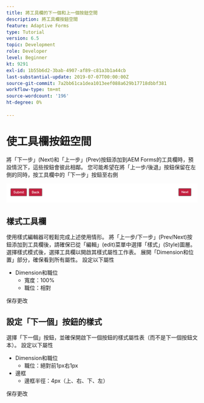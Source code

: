 ```yaml
---
title: 將工具欄的下一個和上一個按鈕空間
description: 將工具欄按鈕空間
feature: Adaptive Forms
type: Tutorial
version: 6.5
topic: Development
role: Developer
level: Beginner
kt: 9291
exl-id: 1b55b6d2-3bab-4907-af89-c81a3b1a44cb
last-substantial-update: 2019-07-07T00:00:00Z
source-git-commit: 7a2bb61ca1dea1013eef088a629b17718dbbf381
workflow-type: tm+mt
source-wordcount: '196'
ht-degree: 0%

---
```


# 使工具欄按鈕空間

將「下一步」(Next)和「上一步」(Prev)按鈕添加到AEM Forms的工具欄時，預設情況下，這些按鈕會彼此相鄰。 您可能希望在將「上一步/後退」按鈕保留在左側的同時，按工具欄中的「下一步」按鈕至右側

![工具欄間距](assets/toolbar-spacing.png)


## 樣式工具欄

使用樣式編輯器可輕鬆完成上述使用情形。 將「上一步/下一步」(Prev/Next)按鈕添加到工具欄後，請確保已從「編輯」(edit)菜單中選擇「樣式」(Style)圖層。 選擇樣式模式後，選擇工具欄以開啟其樣式屬性工作表。 展開「Dimension和位置」部分，確保看到所有屬性。 設定以下屬性
* Dimension和職位
   * 寬度：100%
   * 職位：相對

保存更改

## 設定「下一個」按鈕的樣式

選擇「下一個」按鈕，並確保開啟下一個按鈕的樣式屬性表（而不是下一個按鈕文本）。 設定以下屬性
* Dimension和職位
   * 職位：絕對前1px右1px
* 邊框
   * 邊框半徑：4px（上、右、下、左）

保存更改

